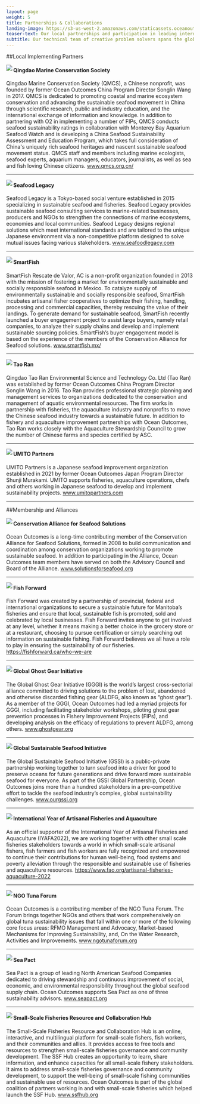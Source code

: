 ```yaml
---
layout: page
weight: 5
title: Partnerships & Collaborations
landing-image: https://s3-us-west-2.amazonaws.com/staticassets.oceanoutcomes.org/rollover+images/past-initiatives-hover.jpg
teaser-text: Our local partnerships and participation in leading international fora are a flexible and effective avenue to implement our work, leverage domestic support and engage international stakeholders — all while maintaining a strong, accountable and international team approach to our sustainable fisheries and seafood initiatives.
subtitle: Our technical team of creative problem solvers spans the globe, and our growing network of partners in all the regions where we work ensures our co-developed solutions stick. We both work closely with local partners on the ground and participate actively in leading alliances and initiatives to help develop and demonstrate game-changing solutions representing sustainable seafood’s best, biggest ideas.
---
```

##Local Implementing Partners

<img align="left" src="https://s3-us-west-2.amazonaws.com/staticassets.oceanoutcomes.org/embedded+photos/partners/QMCS-logo-partners.png"><h4>Qingdao Marine Conservation Society</h4>

Qingdao Marine Conservation Society (QMCS), a Chinese nonprofit, was founded by former Ocean Outcomes China Program Director Songlin Wang in 2017. QMCS is dedicated to promoting coastal and marine ecosystem conservation and advancing the sustainable seafood movement in China through scientific research, public and industry education, and the international exchange of information and knowledge. In addition to partnering with O2 in implementing a number of FIPs, QMCS conducts seafood sustainability ratings in collaboration with Monterey Bay Aquarium Seafood Watch and is developing a China Seafood Sustainability Assessment and Education Program, which takes full consideration of China's uniquely rich seafood heritages and nascent sustainable seafood movement status. QMCS staff and members including marine ecologists, seafood experts, aquarium managers, educators, journalists, as well as sea and fish loving Chinese citizens. <a href="http://www.qmcs.org.cn/" target="_blank">www.qmcs.org.cn/</a>

----
<img align="left" src="https://s3-us-west-2.amazonaws.com/staticassets.oceanoutcomes.org/embedded+photos/partners/seafood-legacy-partners.png"><h4>Seafood Legacy</h4>

Seafood Legacy is a Tokyo-based social venture established in 2015 specializing in sustainable seafood and fisheries. Seafood Legacy provides sustainable seafood consulting services to marine-related businesses, producers and NGOs to strengthen the connections of marine ecosystems, economies and local communities. Seafood Legacy designs regional solutions which meet international standards and are tailored to the unique Japanese environment via a non-competitive platform designed to solve mutual issues facing various stakeholders. <a href="https://seafoodlegacy.com/" target="_blank">www.seafoodlegacy.com</a>

----
<img align="left" src="https://s3-us-west-2.amazonaws.com/staticassets.oceanoutcomes.org/embedded+photos/partners/smartfish-logo-partners.png"><h4>SmartFish</h4>

SmartFish Rescate de Valor, AC is a non-profit organization founded in 2013 with the mission of fostering a market for environmentally sustainable and socially responsible seafood in Mexico. To catalyze supply of environmentally sustainable and socially responsible seafood, SmartFish incubates artisanal fisher cooperatives to optimize their fishing, handling, processing and commercial capacities, thereby rescuing the value of their landings. To generate demand for sustainable seafood, SmartFish recently launched a buyer engagement project to assist large buyers, namely retail companies, to analyze their supply chains and develop and implement sustainable sourcing policies. SmartFish’s buyer engagement model is based on the experience of the members of the Conservation Alliance for Seafood solutions. <a href="https://smartfish.mx/" target="_blank">www.smartfish.mx/</a>

----
<img align="left" src="https://s3-us-west-2.amazonaws.com/staticassets.oceanoutcomes.org/embedded+photos/partners/tao-ran-logo-partners.png"><h4>Tao Ran</h4>

Qingdao Tao Ran Environmental Science and Technology Co. Ltd (Tao Ran) was established by former Ocean Outcomes China Program Director Songlin Wang in 2016. Tao Ran provides professional strategic planning and management services to organizations dedicated to the conservation and management of aquatic environmental resources. The firm works in partnership with fisheries, the aquaculture industry and nonprofits to move the Chinese seafood industry towards a sustainable future. In addition to fishery and aquaculture improvement partnerships with Ocean Outcomes, Tao Ran works closely with the Aquaculture Stewardship Council to grow the number of Chinese farms and species certified by ASC.

----
<img align="left" src="https://s3.us-west-2.amazonaws.com/staticassets.oceanoutcomes.org/embedded+photos/partners/umito-partners-partners.png"><h4>UMITO Partners</h4>

UMITO Partners is a Japanese seafood improvement organization established in 2021 by former Ocean Outcomes Japan Program Director Shunji Murakami. UMITO supports fisheries, aquaculture operations, chefs and others working in Japanese seafood to develop and implement sustainability projects. <a href="https://www.umitopartners.com/" target="_blank">www.umitopartners.com</a>

----

##Membership and Alliances

<img align="left" src="https://s3.us-west-2.amazonaws.com/staticassets.oceanoutcomes.org/embedded+photos/partners/conservation-alliance-logo-partners.png"><h4>Conservation Alliance for Seafood Solutions</h4>

Ocean Outcomes is a long-time contributing member of the Conservation Alliance for Seafood Solutions, formed in 2008 to build communication and coordination among conservation organizations working to promote sustainable seafood. In addition to participating in the Alliance, Ocean Outcomes team members have served on both the Advisory Council and Board of the Alliance. <a href="https://solutionsforseafood.org/" target="_blank">www.solutionsforseafood.org</a>

----
<img align="left" src="https://s3.us-west-2.amazonaws.com/staticassets.oceanoutcomes.org/embedded+photos/FF-supporter-logo.png"><h4>Fish Forward</h4>

Fish Forward was created by a partnership of provincial, federal and international organizations to secure a sustainable future for Manitoba’s fisheries and ensure that local, sustainable fish is promoted, sold and celebrated by local businesses. Fish Forward invites anyone to get involved at any level, whether it means making a better choice in the grocery store or at a restaurant, choosing to pursue certification or simply searching out information on sustainable fishing. Fish Forward believes we all have a role to play in ensuring the sustainability of our fisheries. <a href="https://fishforward.ca/who-we-are/" target="_blank">https://fishforward.ca/who-we-are</a> 

----
<img align="left" src="https://s3.us-west-2.amazonaws.com/staticassets.oceanoutcomes.org/embedded+photos/partners/gggi-logo-partners.png"><h4>Global Ghost Gear Initiative</h4>

The Global Ghost Gear Initiative (GGGI) is the world’s largest cross-sectorial alliance committed to driving solutions to the problem of lost, abandoned and otherwise discarded fishing gear (ALDFG, also known as “ghost gear”). As a member of the GGGI, Ocean Outcomes had led a myriad projects for GGGI, including facilitating stakeholder workshops, piloting ghost gear prevention processes in Fishery Improvement Projects (FIPs), and developing analysis on the efficacy of regulations to prevent ALDFG, among others. <a href="https://www.ghostgear.org/" target="_blank">www.ghostgear.org</a>

----
<img align="left" src="https://s3.us-west-2.amazonaws.com/staticassets.oceanoutcomes.org/embedded+photos/partners/gssi-logo-partners.png"><h4>Global Sustainable Seafood Initiative</h4>

The Global Sustainable Seafood Initiative (GSSI) is a public-private partnership working together to turn seafood into a driver for good to preserve oceans for future generations and drive forward more sustainable seafood for everyone. As part of the GSSI Global Partnership, Ocean Outcomes joins more than a hundred stakeholders in a pre-competitive effort to tackle the seafood industry’s complex, global sustainability challenges. <a href="https://www.ourgssi.org/" target="_blank">www.ourgssi.org</a>

----
<img align="left" src="https://s3.us-west-2.amazonaws.com/staticassets.oceanoutcomes.org/embedded+photos/partners/iyafa-logo-partners.png"><h4>International Year of Artisanal Fisheries and Aquaculture</h4>

As an official supporter of the International Year of Artisanal Fisheries and Aquaculture (IYAFA2022), we are working together with other small scale fisheries stakeholders towards a world in which small-scale artisanal fishers, fish farmers and fish workers are fully recognized and empowered to continue their contributions for human well-being, food systems and poverty alleviation through the responsible and sustainable use of fisheries and aquaculture resources. <a href="https://www.fao.org/artisanal-fisheries-aquaculture-2022/home/en/" target="_blank">https://www.fao.org/artisanal-fisheries-aquaculture-2022</a>

----
<img align="left" src="https://s3.us-west-2.amazonaws.com/staticassets.oceanoutcomes.org/embedded+photos/partners/ngo-tuna-forum-partners.png"><h4>NGO Tuna Forum</h4>

Ocean Outcomes is a contributing member of the NGO Tuna Forum. The Forum brings together NGOs and others that work comprehensively on global tuna sustainability issues that fall within one or more of the following core focus areas: RFMO Management and Advocacy, Market-based Mechanisms for Improving Sustainability, and, On the Water Research, Activities and Improvements. <a href="https://ngotunaforum.org/" target="_blank">www.ngotunaforum.org</a>

----
<img align="left" src="https://s3.us-west-2.amazonaws.com/staticassets.oceanoutcomes.org/embedded+photos/partners/sea-pact-logo-partners.png"><h4>Sea Pact</h4>

Sea Pact is a group of leading North American Seafood Companies dedicated to driving stewardship and continuous improvement of social, economic, and environmental responsibility throughout the global seafood supply chain. Ocean Outcomes supports Sea Pact as one of three sustainability advisors. <a href="http://www.seapact.org/" target="_blank">www.seapact.org</a>
  
----
<img align="left" src="https://s3.us-west-2.amazonaws.com/staticassets.oceanoutcomes.org/embedded+photos/partners/ssf-hub-logo-partners.png"><h4>Small-Scale Fisheries Resource and Collaboration Hub</h4>

The Small-Scale Fisheries Resource and Collaboration Hub is an online, interactive, and multilingual platform for small-scale fishers, fish workers, and their communities and allies. It provides access to free tools and resources to strengthen small-scale fisheries governance and community development. The SSF Hub creates an opportunity to learn, share information, and enhance capacities for all small-scale fishery stakeholders. It aims to address small-scale fisheries governance and community development, to support the well-being of small-scale fishing communities and sustainable use of resources. Ocean Outcomes is part of the global coalition of partners working in and with small-scale fisheries which helped launch the SSF Hub. <a href="https://ssfhub.org/" target="_blank">www.ssfhub.org</a>
